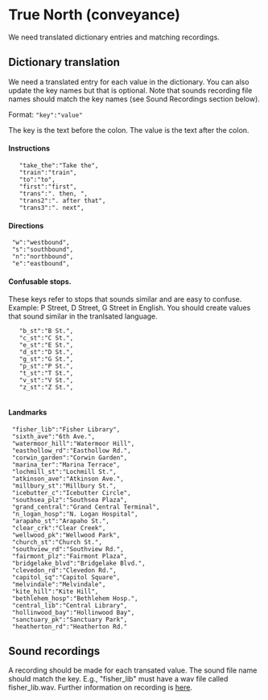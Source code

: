 # True North (conveyance)
We need translated dictionary entries and matching recordings.

## Dictionary translation
We need a translated entry for each value in the dictionary. You can also update the key names but that is optional. Note that sounds recording file names should match the key names (see Sound Recordings section below). 

Format:
```"key":"value"```

The key is the text before the colon. The value is the text after the colon.


#### Instructions
```   
   "take_the":"Take the",
   "train":"train",
   "to":"to",
   "first":"first",
   "trans":". then, ",
   "trans2":". after that",
   "trans3":". next",

  ```  
  
#### Directions
  ```   
   "w":"westbound",
   "s":"southbound",
   "n":"northbound",
   "e":"eastbound",
  ```  
 
#### Confusable stops. 
These keys refer to stops that sounds similar and are easy to confuse. Example: P Street, D Street, G Street in English. You should create values that sound similar in the tranlsated language. 
```
   "b_st":"B St.",
   "c_st":"C St.",
   "e_st":"E St.",
   "d_st":"D St.",
   "g_st":"G St.",
   "p_st":"P St.",
   "t_st":"T St.",
   "v_st":"V St.",
   "z_st":"Z St.",
   
```

#### Landmarks
  ```   
   "fisher_lib":"Fisher Library",
   "sixth_ave":"6th Ave.",
   "watermoor_hill":"Watermoor Hill",
   "easthollow_rd":"Easthollow Rd.",
   "corwin_garden":"Corwin Garden",
   "marina_ter":"Marina Terrace",
   "lochmill_st":"Lochmill St.",
   "atkinson_ave":"Atkinson Ave.",
   "millbury_st":"Millbury St.",
   "icebutter_c":"Icebutter Circle",
   "southsea_plz":"Southsea Plaza",
   "grand_central":"Grand Central Terminal",
   "n_logan_hosp":"N. Logan Hospital",
   "arapaho_st":"Arapaho St.",
   "clear_crk":"Clear Creek",
   "wellwood_pk":"Wellwood Park",
   "church_st":"Church St.",
   "southview_rd":"Southview Rd.",
   "fairmont_plz":"Fairmont Plaza",
   "bridgelake_blvd":"Bridgelake Blvd.",
   "clevedon_rd":"Clevedon Rd.",
   "capitol_sq":"Capitol Square",
   "melvindale":"Melvindale",
   "kite_hill":"Kite Hill",
   "bethlehem_hosp":"Bethlehem Hosp.",
   "central_lib":"Central Library",
   "hollinwood_bay":"Hollinwood Bay",
   "sanctuary_pk":"Sanctuary Park",
   "heatherton_rd":"Heatherton Rd."
```
## Sound recordings
  A recording should be made for each transated value. The sound file name should match the key.
  E.g., "fisher_lib" must have a wav file called fisher_lib.wav.
  Further information on recording is [here](recording_instr.md).
